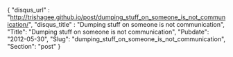 {
 "disqus_url" : "http://trishagee.github.io/post/dumping_stuff_on_someone_is_not_communication/",
 "disqus_title" : "Dumping stuff on someone is not communication",
 "Title": "Dumping stuff on someone is not communication",
 "Pubdate": "2012-05-30",
 "Slug": "dumping_stuff_on_someone_is_not_communication",
 "Section": "post"
}

